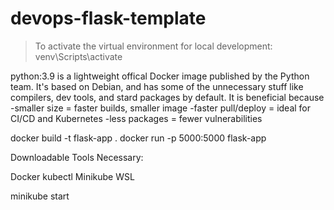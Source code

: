 # devops-flask-template

> To activate the virtual environment for local development: venv\Scripts\activate

python:3.9 is a lightweight offical Docker image published by the Python team. It's based on Debian, and has some of the unnecessary stuff like compilers, dev tools, and stard packages by default. It is beneficial because
-smaller size = faster builds, smaller image
-faster pull/deploy = ideal for CI/CD and Kubernetes
-less packages = fewer vulnerabilities
 
docker build -t flask-app .
docker run -p 5000:5000 flask-app

Downloadable Tools Necessary:

Docker
kubectl
Minikube
WSL

minikube start

